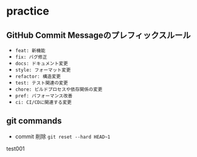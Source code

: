 # practice

## GitHub Commit Messageのプレフィックスルール
- `feat: 新機能`
- `fix: バグ修正`
- `docs: ドキュメント変更`
- `style: フォーマット変更`
- `refactor: 構造変更`
- `test: テスト関連の変更`
- `chore: ビルドプロセスや依存関係の変更`
- `pref: パフォーマンス改善`
- `ci: CI/CDに関連する変更`
## git commands

- commit 削除
`git reset --hard HEAD~1`

test001